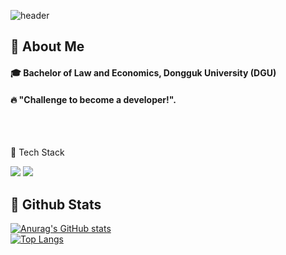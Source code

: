 ![header](https://capsule-render.vercel.app/api?type=rounded&color=gradient&customColorList=0,2,2,5,30&section=header&text=Welcome%20%to-nl-Ming's%20git%20🤍&fontSize=50&theme=radical)

  
</div>

<div>
  <!--Body-->
  
  ## 👀 About Me
  #### :mortar_board: Bachelor of Law and Economics, Dongguk University (DGU) 
  #### :fire: "Challenge to become a developer!".<br/>
  <br/>
  <br/>
  
  
 🧱 Tech Stack
   <!--Kotlin-->
<img src="https://img.shields.io/badge/Kotlin-7F52FF?style=flat-square&logo=Kotlin&logoColor=white"/>
 <!--Java-->
   <img src="https://img.shields.io/badge/java-007396?style=for-the-badge&logo=java&logoColor=white"> 

 ## 🤔 Github Stats
  [![Anurag's GitHub stats](https://github-readme-stats.vercel.app/api?username=Mingmin99)](https://github.com/anuraghazra/github-readme-stats)
  <br/>
  [![Top Langs](https://github-readme-stats.vercel.app/api/top-langs/?username=Mingmin99)](https://github.com/anuraghazra/github-readme-stats)
  
</div>
<!--
**Mingmin99/Mingmin99** is a ✨ _special_ ✨ repository because its `README.md` (this file) appears on your GitHub profile.

Here are some ideas to get you started:

- 🔭 I’m currently working on ...
- 🌱 I’m currently learning ...
- 👯 I’m looking to collaborate on ...
- 🤔 I’m looking for help with ...
- 💬 Ask me about ...
- 📫 How to reach me: ...
- 😄 Pronouns: ...
- ⚡ Fun fact: ...
-->
